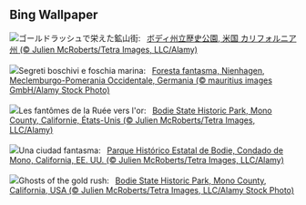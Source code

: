 ## Bing Wallpaper
![](https://www.bing.com/th?id=OHR.BodieCalifornia_JA-JP5239125800_UHD.jpg&w=1000)ゴールドラッシュで栄えた鉱山街:&nbsp;&ensp;[ボディ州立歴史公園, 米国 カリフォルニア州 (© Julien McRoberts/Tetra Images, LLC/Alamy)](https://www.bing.com/th?id=OHR.BodieCalifornia_JA-JP5239125800_UHD.jpg)
<br><br/>
![](https://www.bing.com/th?id=OHR.GhostForest_IT-IT8926574914_UHD.jpg&w=1000)Segreti boschivi e foschia marina:&nbsp;&ensp;[Foresta fantasma, Nienhagen, Meclemburgo-Pomerania Occidentale, Germania (© mauritius images GmbH/Alamy Stock Photo)](https://www.bing.com/th?id=OHR.GhostForest_IT-IT8926574914_UHD.jpg)
<br><br/>
![](https://www.bing.com/th?id=OHR.BodieCalifornia_FR-FR2619483775_UHD.jpg&w=1000)Les fantômes de la Ruée vers l'or:&nbsp;&ensp;[Bodie State Historic Park, Mono County, Californie, États-Unis (© Julien McRoberts/Tetra Images, LLC/Alamy)](https://www.bing.com/th?id=OHR.BodieCalifornia_FR-FR2619483775_UHD.jpg)
<br><br/>
![](https://www.bing.com/th?id=OHR.BodieCalifornia_ES-ES5750296287_UHD.jpg&w=1000)Una ciudad fantasma:&nbsp;&ensp;[Parque Histórico Estatal de Bodie, Condado de Mono, California, EE. UU. (© Julien McRoberts/Tetra Images, LLC/Alamy)](https://www.bing.com/th?id=OHR.BodieCalifornia_ES-ES5750296287_UHD.jpg)
<br><br/>
![](https://www.bing.com/th?id=OHR.BodieCalifornia_EN-GB1752364687_UHD.jpg&w=1000)Ghosts of the gold rush:&nbsp;&ensp;[Bodie State Historic Park, Mono County, California, USA (© Julien McRoberts/Tetra Images, LLC/Alamy Stock Photo)](https://www.bing.com/th?id=OHR.BodieCalifornia_EN-GB1752364687_UHD.jpg)
<br><br/>
